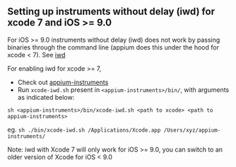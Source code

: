 ## Setting up instruments without delay (iwd) for xcode 7 and iOS >= 9.0

For iOS >= 9.0 instruments without delay (iwd) does not work by passing binaries through the command line (appium does this under the hood for xcode < 7). See [iwd](https://github.com/lawrencelomax/instruments-without-delay/tree/xcode7-quirks#xcode-7--ios-9-support)

For enabling iwd for xcode >= 7,
- Check out [appium-instruments](https://github.com/appium/appium-instruments)
- Run `xcode-iwd.sh` present in `<appium-instruments>/bin/`, with arguments as indicated below:

```
sh <appium-instruments>/bin/xcode-iwd.sh <path to xcode> <path to appium-instruments>
```
eg. `sh ./bin/xcode-iwd.sh /Applications/Xcode.app /Users/xyz/appium-instruments/`

Note: iwd with Xcode 7 will only work for iOS >= 9.0, you can switch to an older version of Xcode for iOS < 9.0
